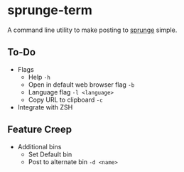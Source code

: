 sprunge-term
============

A command line utility to make posting to 
[sprunge](https://github.com/rupa/sprunge) simple.

## To-Do
+	Flags
	*	Help ``-h``
	*	Open in default web browser flag ``-b``
	*	Language flag ``-l <language>``
	*	Copy URL to clipboard ``-c``
+	Integrate with ZSH

## Feature Creep
+	Additional bins
	*	Set Default bin
	* 	Post to alternate bin ``-d <name>``

